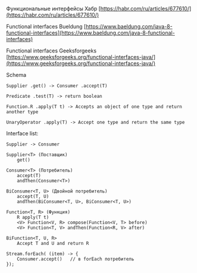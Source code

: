 
Функциональные интерфейсы Хабр
[https://habr.com/ru/articles/677610/](https://habr.com/ru/articles/677610/)

Functional interfaces Bueldung
[https://www.baeldung.com/java-8-functional-interfaces](https://www.baeldung.com/java-8-functional-interfaces)

Functional interfaces Geeksforgeeks
[https://www.geeksforgeeks.org/functional-interfaces-java/](https://www.geeksforgeeks.org/functional-interfaces-java/)



Schema

    Supplier .get() -> Consumer .accept(T)
    
    Predicate .test(T) -> return boolean

    Function.R .apply(T t) -> Accepts an object of one type and return another type

    UnaryOperator .apply(T) -> Accept one type and return the same type

Interface list:

    Supplier -> Consumer

    Supplier<T> (Поставщик)
        get()

    Consumer<T> (Потребитель)
        accept(T)
        andThen(Consumer<T>)

    BiConsumer<T, U> (Двойной потребитель)
        accept(T, U)
        andThen(BiConsumer<T, U>, BiConsumer<T, U>)

    Function<T, R> (Функция)
        R apply(T t)
        <V> Function<V, R> compose(Function<V, T> before)
        <V> Function<T, V> andThen(Function<R, V> after)

    BiFunction<T, U, R>
        Accept T and U and return R

    Stream.forEach( (item) -> {
        Consumer.accept()   // в forEach потребитель
    });
